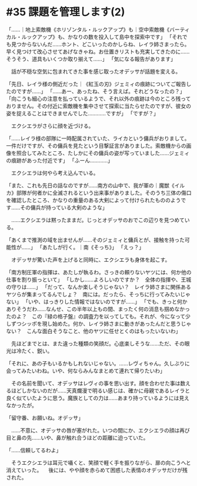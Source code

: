 # #35 課題を管理します(2)
「……｜地上索敵機《ホリゾンタル・ルックアップ》も｜空中索敵機《バーティカル・ルックアップ》も、かなりの数を投入して島中を探索中です」
「それでも見つからないんだ……ホント、どこいったのかしらね、レイラ姉さまったら。早く見つけて改心させてあげなきゃね。お仕置きリストも充実してきたのに……そうそう、道具もいくつか取り揃えて……」
「気になる報告があります」

　話が不穏な空気に包まれてきた事を感じ取ったオデッサが話題を変える。

「先日、レイラ様の側近だった｜《紅玉の刃》ジェミィの痕跡についてご報告したのですが……」
「……あー、あったね、そう言えば。それどうなったの？」
「向こうも細心の注意を払っているようで、それ以外の痕跡は今のところ残っておりません。その付近に索敵機を集中させて探索に当たらせたのですが、彼女の姿を捉えることはできませんでした…………ですが」
「ですが？」

　エクシエラがさらに顔を近づける。

「……レイラ様の部隊に一時配属されていた、ライカという傭兵がおりまして。一件だけですが、その傭兵を見たという目撃証言がありました。索敵機からの画像を照合してみたところ、たしかにその傭兵の姿が写っていました……ジェミィの痕跡があった付近です」
「ふーん…………」

　エクシエラは何やら考え込んでいる。

「また、これも先日の話なのですが……南方の山中で、我が軍の｜魔獣《イルカ》部隊が何者かに全滅されるという出来事がありました。そのうち三体の傷口を確認したところ、かなりの重量のある大剣によって付けられたもののようです……その傭兵が持っている大剣のような」

　……エクシエラは黙ったままだ。じっとオデッサのおでこの辺りを見つめている。

「あくまで推測の域を出ませんが……そのジェミィと傭兵とが、接触を持った可能性が……」
「あたしが行く。｜南《そっち》」
「えっ？」

　オデッサが驚いた声を上げると同時に、エクシエラも身体を起こす。

「南方制圧軍の指揮は、あたしが執るわ。さっきの頼りないヤツには、何か他の仕事を割り振っといて」
「しかし……よろしいのですか？　全体の指揮や、王城の守りは……」
「だって、なんか楽しそうじゃない？　レイラ姉さまに関係あるヤツらが集まってるんでしょ？　南には。だったら、そっちに行ってみたいじゃない」
「いや、はっきりした情報ではないのですが……」
「でも、きっと何かありそうだわ……なんせ、この半年以上もの間、まったく何の消息も掴めなかったのよ？　この『緑の格子盤』の調査力を以ってしても。それが、今になって少しずつシッポを現し始めた。何か、レイラ姉さまに動きがあったんだと思うじゃない？　こんな面白そうなこと、他のヤツに任せとくのはもったいないわ」

　先ほどまでとは、また違った種類の笑顔だ。心底楽しそうな……ただ、その眼光は冷たく、鋭い。

「それに、あの子もいるかもしれないじゃない。……レヴィちゃん。久しぶりに会ってみたいわね。いや、何ならみんなまとめて連れて帰りたいわ」

　その名前を聞いて、オデッサはレヴィの事を思い出す。顔を合わせた事は数えるほどしかないのだが……天真爛漫で明るい感じは、確かに母親であるレイラと良く似ていたように思う。魔族としての力は……あまり持っているようには見えなかったが。

「留守番、お願いね。オデッサ」

　……不意に、オデッサの唇が塞がれた。いつの間にか、エクシエラの顔は再び目と鼻の先……いや、鼻が触れ合うほどの距離に迫っていた。

「……信頼してるわよ」

　そうエクシエラは耳元で囁くと、笑顔で軽く手を振りながら、扉の向こうへと消えていった。
　後には、やや顔を赤らめて困惑した表情のオデッサだけが残された。